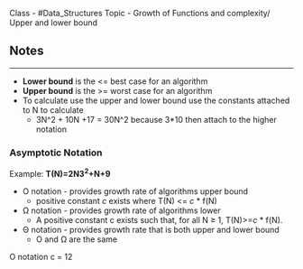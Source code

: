 Class - #Data_Structures
Topic - Growth of Functions and complexity/ Upper and lower bound

## Notes 
---
- **Lower bound** is the <= best case for an algorithm
- **Upper bound** is the >= worst case for an algorithm
-  To calculate use the upper and lower bound use the constants attached to N to calculate
	-  3N^2 + 10N +17 = 30N^2 because 3\*10 then attach to the higher notation


### Asymptotic Notation 
Example:
**T(N)=2N3<sup>2</sup>+N+9** 
 
 - O notation - provides growth rate of algorithms upper bound
	 - positive constant *c* exists where T(N) <= *c* \* f(N)
 - Ω notation - provides growth rate of algorithms lower 
	 - A positive constant c exists such that, for all N ≥ 1, T(N)>=*c* \* f(N).
 - Θ notation - provides growth rate that is both upper and lower bound
	 - O and Ω are the same

O notation c = 12


 
 